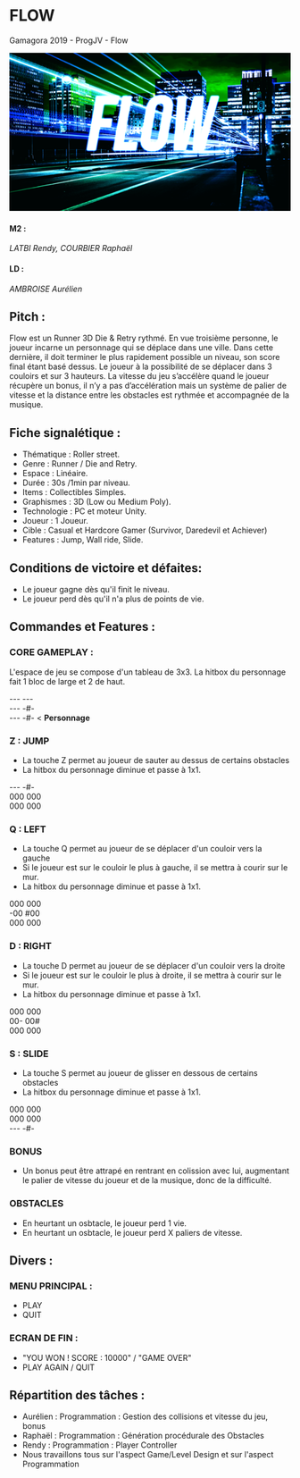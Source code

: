 # FLOW
Gamagora 2019 - ProgJV - Flow

![Flow](Flow.png)

#### M2 :
*LATBI Rendy, COURBIER Raphaël*
#### LD :
*AMBROISE Aurélien*

## Pitch :

Flow est un Runner 3D Die & Retry rythmé. En vue troisième personne, le joueur incarne un personnage qui se déplace dans une ville. Dans cette dernière, il doit terminer le plus rapidement possible un niveau, son score final étant basé dessus. Le joueur à la possibilité de se déplacer dans 3 couloirs et sur 3 hauteurs. La vitesse du jeu s’accélère quand le joueur récupère un bonus, il n’y a pas d’accélération mais un système de palier de vitesse et la distance entre les obstacles est rythmée et accompagnée de la musique.

## Fiche signalétique :
- Thématique : Roller street.
- Genre : Runner / Die and Retry.
- Espace : Linéaire.
- Durée : 30s /1min par niveau.
- Items : Collectibles Simples.
- Graphismes : 3D (Low ou Medium Poly).
- Technologie : PC et moteur Unity.
- Joueur : 1 Joueur.
- Cible : Casual et Hardcore Gamer (Survivor, Daredevil et Achiever)
- Features : Jump, Wall ride, Slide.

## Conditions de victoire et défaites:
- Le joueur gagne dès qu'il finit le niveau.
- Le joueur perd dès qu'il n'a plus de points de vie.

## Commandes et Features :
### CORE GAMEPLAY :
L'espace de jeu se compose d'un tableau de 3x3.
La hitbox du personnage fait 1 bloc de large et 2 de haut.

---     --- <br>
---     -#- <br>
---     -#- < **Personnage** <br>

### Z : JUMP
- La touche Z permet au joueur de sauter au dessus de certains obstacles
- La hitbox du personnage diminue et passe à 1x1.

---     -#- <br>
000     000 <br>
000     000 <br>

### Q : LEFT
- La touche Q permet au joueur de se déplacer d'un couloir vers la gauche
- Si le joueur est sur le couloir le plus à gauche, il se mettra à courir sur le mur.
- La hitbox du personnage diminue et passe à 1x1.

000     000 <br>
-00     #00 <br>
000     000 <br>

### D : RIGHT
- La touche D permet au joueur de se déplacer d'un couloir vers la droite
- Si le joueur est sur le couloir le plus à droite, il se mettra à courir sur le mur.
- La hitbox du personnage diminue et passe à 1x1.

000     000 <br>
00-     00# <br>
000     000 <br>

### S : SLIDE
- La touche S permet au joueur de glisser en dessous de certains obstacles
- La hitbox du personnage diminue et passe à 1x1.

000     000 <br>
000     000 <br>
---     -#- <br>

### BONUS
- Un bonus peut être attrapé en rentrant en colission avec lui, augmentant le palier de vitesse du joueur et de la musique, donc de la difficulté.

### OBSTACLES
- En heurtant un osbtacle, le joueur perd 1 vie.
- En heurtant un osbtacle, le joueur perd X paliers de vitesse.

## Divers :
### MENU PRINCIPAL :
- PLAY
- QUIT

### ECRAN DE FIN :
- "YOU WON ! SCORE : 10000" / "GAME OVER"
- PLAY AGAIN / QUIT

## Répartition des tâches :
- Aurélien : Programmation : Gestion des collisions et vitesse du jeu, bonus
- Raphaël : Programmation : Génération procédurale des Obstacles
- Rendy : Programmation : Player Controller
- Nous travaillons tous sur l'aspect Game/Level Design et sur l'aspect Programmation
